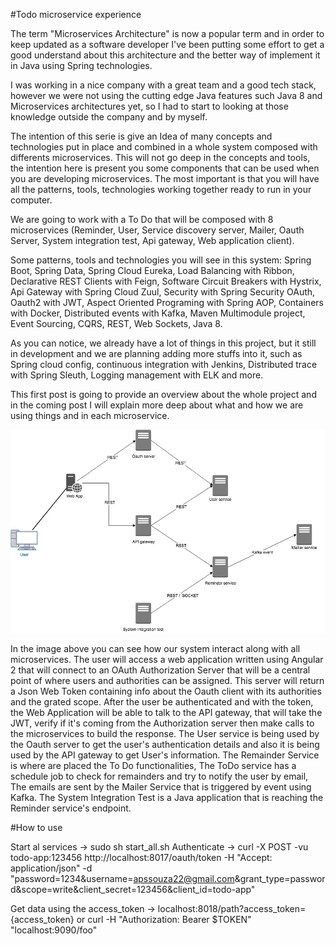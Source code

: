 #Todo microservice experience

The term "Microservices Architecture" is now a popular term and in order to keep updated as a software developer I've been putting some effort to get a good understand about this architecture and the better way of implement it in Java using Spring technologies. 
 
I was working in a nice company with a great team and a good tech stack, however we were not using the cutting edge Java features such Java 8 and Microservices architectures yet, so I had to start to looking at those knowledge outside the company and by myself. 
 
The intention of this serie is give an Idea of many concepts and technologies put in place and combined in a whole system composed with differents microservices. This will not go deep in the concepts and tools, the intention here is present you some components that can be used when you are developing microservices. The most important is that you will have all the patterns, tools, technologies working together ready to run in your computer.
 
We are going to work with a To Do that will be composed with 8 microservices (Reminder, User, Service discovery server, Mailer, Oauth Server, System integration test, Api gateway, Web application client). 
 
Some patterns, tools and technologies you will see in this system: 
Spring Boot, Spring Data, Spring Cloud Eureka, Load Balancing with Ribbon, Declarative REST Clients with Feign, Software Circuit Breakers with Hystrix, Api Gateway with Spring Cloud Zuul, Security with Spring Security OAuth, Oauth2 with JWT, Aspect Oriented Programing with Spring AOP, Containers with Docker, Distributed events with Kafka, Maven Multimodule project, Event Sourcing, CQRS, REST, Web Sockets, Java 8.
 
As you can notice, we already have a lot of things in this project, but it still in development and we are planning adding more stuffs into it, such as Spring cloud config, continuous integration with Jenkins,  Distributed trace with Spring Sleuth, Logging management with ELK and more.
 
This first post is going to provide an overview about the whole project and in the coming post I will explain more deep about what and how we are using things and in each microservice.
 
![Alt text](microservices-architecture.jpg?raw=true "microservices architecture")

In the image above you can see how our system interact along with all microservices. The user will access a web application written using Angular 2 that will connect to an OAuth Authorization Server that will be a central point of where users and authorities can be assigned. This server will return a Json Web Token containing info about the Oauth client with its authorities and the grated scope. After the user be authenticated and with the token, the Web Application will be able to talk to the API gateway, that will take the JWT, verify if it's coming from the Authorization server then make calls to the microservices to build the response. 
The User service is being used by the Oauth server to get the user's authentication details and also it is being used by the API gateway to get User's information.
The Remainder Service is where are placed the To Do functionalities, The ToDo service has a schedule job to check for remainders and try to notify the user by email, The emails are sent by the Mailer Service that is triggered by event using Kafka.
The System Integration Test is a Java application that is reaching the Reminder service's endpoint.




#How to use

Start al services -> sudo sh start_all.sh
Authenticate -> curl -X POST -vu todo-app:123456 http://localhost:8017/oauth/token -H "Accept: application/json" -d "password=1234&username=apssouza22@gmail.com&grant_type=password&scope=write&client_secret=123456&client_id=todo-app"

Get data using the access_token -> localhost:8018/path?access_token={access_token} or curl -H "Authorization: Bearer $TOKEN" "localhost:9090/foo"
					
